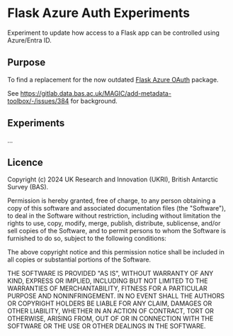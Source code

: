 # Flask Azure Auth Experiments

Experiment to update how access to a Flask app can be controlled using Azure/Entra ID.

## Purpose

To find a replacement for the now outdated
[Flask Azure OAuth](https://gitlab.data.bas.ac.uk/web-apps/flask-extensions/flask-azure-oauth) package.

See https://gitlab.data.bas.ac.uk/MAGIC/add-metadata-toolbox/-/issues/384 for background.

## Experiments

...

## Licence

Copyright (c) 2024 UK Research and Innovation (UKRI), British Antarctic Survey (BAS).

Permission is hereby granted, free of charge, to any person obtaining a copy
of this software and associated documentation files (the "Software"), to deal
in the Software without restriction, including without limitation the rights
to use, copy, modify, merge, publish, distribute, sublicense, and/or sell
copies of the Software, and to permit persons to whom the Software is
furnished to do so, subject to the following conditions:

The above copyright notice and this permission notice shall be included in all
copies or substantial portions of the Software.

THE SOFTWARE IS PROVIDED "AS IS", WITHOUT WARRANTY OF ANY KIND, EXPRESS OR
IMPLIED, INCLUDING BUT NOT LIMITED TO THE WARRANTIES OF MERCHANTABILITY,
FITNESS FOR A PARTICULAR PURPOSE AND NONINFRINGEMENT. IN NO EVENT SHALL THE
AUTHORS OR COPYRIGHT HOLDERS BE LIABLE FOR ANY CLAIM, DAMAGES OR OTHER
LIABILITY, WHETHER IN AN ACTION OF CONTRACT, TORT OR OTHERWISE, ARISING FROM,
OUT OF OR IN CONNECTION WITH THE SOFTWARE OR THE USE OR OTHER DEALINGS IN THE
SOFTWARE.

